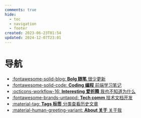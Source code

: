 ```yaml
---
comments: true
hide:
  - toc
  - navigation
  - footer
created: 2023-06-23T01:54
updated: 2024-12-07T23:01
---
```

# 导航

<div class="grid cards" markdown>

- [:fontawesome-solid-blog: __Bolg 随笔__ 很少更新](./blog/index.md)
- [:fontawesome-solid-code: __Coding 编程__ 前端学习笔记](./code/index.md)
- [:octicons-workflow-16: __Interesting 爱折腾__ 我也不知道为什么](./code/mkdocs/comment.md)
- [:fontawesome-brands-untappd: __Tech comm__ 技术文档开发](./tech-comm/index.md)
- [:material-tag: __Tags 标签__ 分类查看历史文章](./tags.md)
- [:material-human-greeting-variant: __About 关于__ 关于我](./about.md)

</div>

